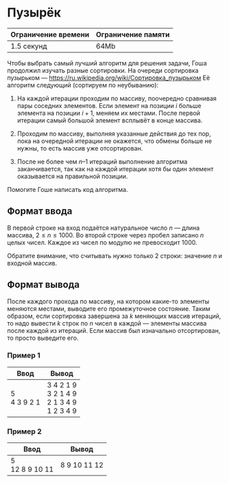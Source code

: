 # Пузырёк

| Ограничение времени | Ограничение памяти |
|---------------------|--------------------|
| 1.5 секунд          | 64Mb               |

Чтобы выбрать самый лучший алгоритм для решения задачи, Гоша продолжил изучать разные сортировки. На очереди сортировка пузырьком — https://ru.wikipedia.org/wiki/Сортировка_пузырьком
Её алгоритм следующий (сортируем по неубыванию):

1. На каждой итерации проходим по массиву, поочередно сравнивая пары соседних элементов. Если элемент на позиции $i$ больше элемента на позиции $i + 1$, меняем их местами. После первой итерации самый большой элемент всплывёт в конце массива.

2. Проходим по массиву, выполняя указанные действия до тех пор, пока на очередной итерации не окажется, что обмены больше не нужны, то есть массив уже отсортирован.

3. После не более чем $n – 1$ итераций выполнение алгоритма заканчивается, так как на каждой итерации хотя бы один элемент оказывается на правильной позиции.

Помогите Гоше написать код алгоритма.

## Формат ввода

В первой строке на вход подаётся натуральное число $n$ — длина массива, $2 ≤ n ≤ 1000$.
Во второй строке через пробел записано $n$ целых чисел.
Каждое из чисел по модулю не превосходит $1000$.

Обратите внимание, что считывать нужно только 2 строки: значение $n$ и входной массив.

## Формат вывода

После каждого прохода по массиву, на котором какие-то элементы меняются местами, выводите его промежуточное состояние.
Таким образом, если сортировка завершена за $k$ меняющих массив итераций, то надо вывести $k$ строк по $n$ чисел в каждой — элементы массива после каждой из итераций.
Если массив был изначально отсортирован, то просто выведите его.

### Пример 1

| Ввод           | Вывод                                            |
|----------------|--------------------------------------------------|
| 5<br>4 3 9 2 1 | 3 4 2 1 9<br>3 2 1 4 9<br>2 1 3 4 9<br>1 2 3 4 9 |

### Пример 2

| Ввод              | Вывод        |
|-------------------|--------------|
| 5<br>12 8 9 10 11 | 8 9 10 11 12 |
